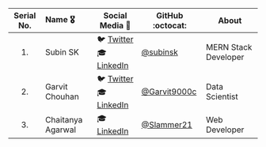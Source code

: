 
|    Serial No.    |      Name :medal_military:    |     Social Media :wave:    | GitHub :octocat: | About |
|:-------------:|:-------------------|------------------|---------------|---------------|
| 1. | Subin SK | :bird: [Twitter](https://twitter.com/Vinit_Shahdeo) <br>:mortar_board: [LinkedIn](https://www.linkedin.com/in/vinitshahdeo/) | [@subinsk](https://github.com/subinsk/)  | MERN Stack Developer |
| 2. | Garvit Chouhan | :bird: [Twitter](https://twitter.com/Vinit_Shahdeo) <br>:mortar_board: [LinkedIn](https://www.linkedin.com/in/vinitshahdeo/) | [@Garvit9000c](https://github.com/Garvit9000c/)  | Data Scientist |
| 3. | Chaitanya Agarwal | :mortar_board: [LinkedIn](https://www.linkedin.com/in/chaitanya-agarwal-4bb121186/) | [@Slammer21](https://github.com/Slammer21/)  | Web Developer |

